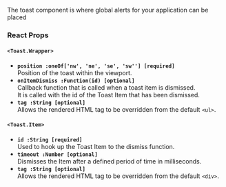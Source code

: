 The toast component is where global alerts for your application can be placed

### React Props

#### `<Toast.Wrapper>`
* **`position :oneOf['nw', 'ne', 'se', 'sw''] [required]`**  
Position of the toast within the viewport.
* **`onItemDismiss :Function(id) [optional]`**  
Callback function that is called when a toast item is dismissed.  
It is called with the id of the Toast Item that has been dismissed.
* **`tag :String [optional]`**  
Allows the rendered HTML tag to be overridden from the default `<ul>`.

#### `<Toast.Item>`
* **`id :String [required]`**  
Used to hook up the Toast Item to the dismiss function.
* **`timeout :Number [optional]`**  
Dismisses the Item after a defined period of time in milliseconds.
* **`tag :String [optional]`**  
Allows the rendered HTML tag to be overridden from the default `<div>`.
